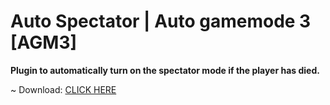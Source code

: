# Auto Spectator | Auto gamemode 3 [AGM3]
**Plugin to automatically turn on the spectator mode if the player has died.**  

~ Download: [CLICK HERE](https://github.com/SavokBS/agm3/releases/download/agm/agm.jar)
